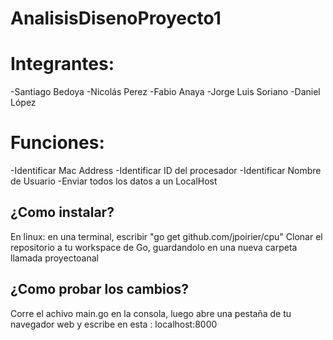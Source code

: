 # AnalisisDisenoProyecto1

# Integrantes:
-Santiago Bedoya
-Nicolás Perez
-Fabio Anaya
-Jorge Luis Soriano
-Daniel López

# Funciones:
-Identificar Mac Address
-Identificar ID del procesador
-Identificar Nombre de Usuario
-Enviar todos los datos a un LocalHost

## ¿Como instalar?
En linux: en una terminal, escribir "go get github.com/jpoirier/cpu"
Clonar el repositorio a tu workspace de Go, guardandolo en una nueva carpeta llamada proyectoanal

## ¿Como probar los cambios?
Corre el achivo main.go en la consola, luego abre una pestaña de tu navegador web y escribe en esta : localhost:8000
